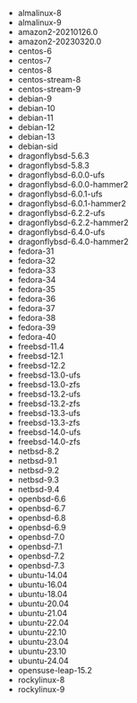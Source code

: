 - almalinux-8
- almalinux-9
- amazon2-20210126.0
- amazon2-20230320.0
- centos-6
- centos-7
- centos-8
- centos-stream-8
- centos-stream-9
- debian-9
- debian-10
- debian-11
- debian-12
- debian-13
- debian-sid
- dragonflybsd-5.6.3
- dragonflybsd-5.8.3
- dragonflybsd-6.0.0-ufs
- dragonflybsd-6.0.0-hammer2
- dragonflybsd-6.0.1-ufs
- dragonflybsd-6.0.1-hammer2
- dragonflybsd-6.2.2-ufs
- dragonflybsd-6.2.2-hammer2
- dragonflybsd-6.4.0-ufs
- dragonflybsd-6.4.0-hammer2
- fedora-31
- fedora-32
- fedora-33
- fedora-34
- fedora-35
- fedora-36
- fedora-37
- fedora-38
- fedora-39
- fedora-40
- freebsd-11.4
- freebsd-12.1
- freebsd-12.2
- freebsd-13.0-ufs
- freebsd-13.0-zfs
- freebsd-13.2-ufs
- freebsd-13.2-zfs
- freebsd-13.3-ufs
- freebsd-13.3-zfs
- freebsd-14.0-ufs
- freebsd-14.0-zfs
- netbsd-8.2
- netbsd-9.1
- netbsd-9.2
- netbsd-9.3
- netbsd-9.4
- openbsd-6.6
- openbsd-6.7
- openbsd-6.8
- openbsd-6.9
- openbsd-7.0
- openbsd-7.1
- openbsd-7.2
- openbsd-7.3
- ubuntu-14.04
- ubuntu-16.04
- ubuntu-18.04
- ubuntu-20.04
- ubuntu-21.04
- ubuntu-22.04
- ubuntu-22.10
- ubuntu-23.04
- ubuntu-23.10
- ubuntu-24.04
- opensuse-leap-15.2
- rockylinux-8
- rockylinux-9
